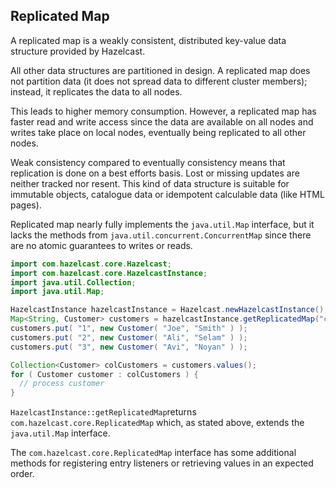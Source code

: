 
## Replicated Map

A replicated map is a weakly consistent, distributed key-value data structure provided by Hazelcast.

All other data structures are partitioned in design. A replicated map does not partition data
(it does not spread data to different cluster members); instead, it replicates the data to all nodes.

This leads to higher memory consumption. However, a replicated map has faster read and write access since the data are available on all nodes and
writes take place on local nodes, eventually being replicated to all other nodes.

Weak consistency compared to eventually consistency means that replication is done on a best efforts basis. Lost or missing updates
are neither tracked nor resent. This kind of data structure is suitable for immutable
objects, catalogue data or idempotent calculable data (like HTML pages).

Replicated map nearly fully implements the `java.util.Map` interface, but it lacks the methods from `java.util.concurrent.ConcurrentMap` since
there are no atomic guarantees to writes or reads.

```java
import com.hazelcast.core.Hazelcast;
import com.hazelcast.core.HazelcastInstance;
import java.util.Collection;
import java.util.Map;

HazelcastInstance hazelcastInstance = Hazelcast.newHazelcastInstance();
Map<String, Customer> customers = hazelcastInstance.getReplicatedMap("customers");
customers.put( "1", new Customer( "Joe", "Smith" ) );
customers.put( "2", new Customer( "Ali", "Selam" ) );
customers.put( "3", new Customer( "Avi", "Noyan" ) );

Collection<Customer> colCustomers = customers.values();
for ( Customer customer : colCustomers ) {
  // process customer
}
```

`HazelcastInstance::getReplicatedMap`returns `com.hazelcast.core.ReplicatedMap` which, as stated above, extends the
`java.util.Map` interface.

The `com.hazelcast.core.ReplicatedMap` interface has some additional methods for registering entry listeners or retrieving values in an expected order.
